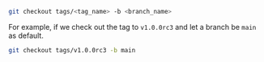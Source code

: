 ```bash
git checkout tags/<tag_name> -b <branch_name>
```

For example, if we check out the tag to `v1.0.0rc3` and let a branch be `main` as default.
```Bash
git checkout tags/v1.0.0rc3 -b main
```

